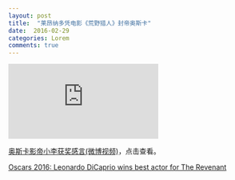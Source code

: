 ```yaml
---
layout: post
title:  "莱昂纳多凭电影《荒野猎人》封帝奥斯卡"
date:  2016-02-29
categories: Lorem
comments: true
---
```


![Leonardo DiCaprio Oscar](https://img.washingtonpost.com/wp-apps/imrs.php?src=https://img.washingtonpost.com/rf/image_908w/2010-2019/Wires/Images/2016-01-10/AP/NAS_3594.jpg-0d665.jpg&w=1484)

<a href="http://weibo.com/p/2304447d7012bede252e0d6ef5e1c34b692c52">奥斯卡影帝小李获奖感言(微博视频)</a>，点击查看。

[Oscars 2016: Leonardo DiCaprio wins best actor for The Revenant](http://www.theverge.com/2016/2/28/11126200/leonardo-dicaprio-wins-best-actor-the-revenant-academy-awards-2016)  

